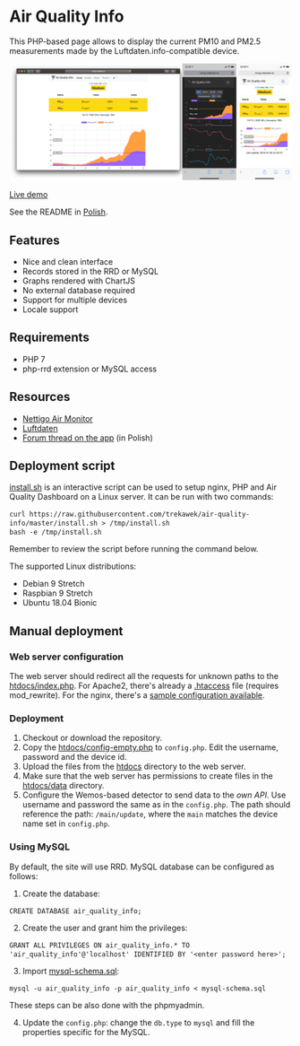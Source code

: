 # Air Quality Info

This PHP-based page allows to display the current PM10 and PM2.5 measurements made by the Luftdaten.info-compatible device.

![Screenshot](img/screenshot-en.png)

[Live demo](http://smog.rekawek.eu/)

See the README in <a href="README-pl.md">Polish</a>.

## Features

* Nice and clean interface
* Records stored in the RRD or MySQL
* Graphs rendered with ChartJS
* No external database required
* Support for multiple devices
* Locale support

## Requirements

* PHP 7
* php-rrd extension or MySQL access

## Resources

* [Nettigo Air Monitor](https://easyeda.com/nettigo/Nettigo-Air-Monitor/)
* [Luftdaten](https://luftdaten.info/)
* [Forum thread on the app](https://forum.kodujdlapolski.pl/t/strona-informacyjna-dla-czujnika-luftdaten/3217/35) (in Polish)

## Deployment script

[install.sh](install.sh) is an interactive script can be used to setup nginx, PHP and Air Quality Dashboard on a Linux server. It can be run with two commands:

```
curl https://raw.githubusercontent.com/trekawek/air-quality-info/master/install.sh > /tmp/install.sh
bash -e /tmp/install.sh
```

Remember to review the script before running the command below.

The supported Linux distributions:

* Debian 9 Stretch
* Raspbian 9 Stretch
* Ubuntu 18.04 Bionic

## Manual deployment

### Web server configuration

The web server should redirect all the requests for unknown paths to the [htdocs/index.php](src/htdocs/index.php). For Apache2, there's already a [.htaccess](src/htdocs/.htaccess) file (requires mod_rewrite). For the nginx, there's a [sample configuration available](docs/sample-nginx.conf).

### Deployment

1. Checkout or download the repository.
2. Copy the [htdocs/config-empty.php](src/htdocs/config-empty.php) to `config.php`. Edit the username, password and the device id.
3. Upload the files from the [htdocs](src/htdocs) directory to the web server.
4. Make sure that the web server has permissions to create files in the [htdocs/data](src/htdocs/data) directory.
5. Configure the Wemos-based detector to send data to the *own API*. Use username and password the same as in the `config.php`. The path should reference the path: `/main/update`, where the `main` matches the device name set in `config.php`.

### Using MySQL

By default, the site will use RRD. MySQL database can be configured as follows:

1. Create the database:
```
CREATE DATABASE air_quality_info;
```
2. Create the user and grant him the privileges:
```
GRANT ALL PRIVILEGES ON air_quality_info.* TO 'air_quality_info'@'localhost' IDENTIFIED BY '<enter password here>';
```
3. Import [mysql-schema.sql](src/mysql-schema.sql):
```
mysql -u air_quality_info -p air_quality_info < mysql-schema.sql
```
These steps can be also done with the phpmyadmin.

4. Update the `config.php`: change the `db.type` to `mysql` and fill the properties specific for the MySQL.
